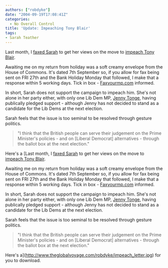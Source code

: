 ```yaml
---
authors: ["robdyke"]
date: "2004-09-19T17:08:41Z"
categories:
  - No Overall Control
title: 'Update: Impeaching Tony Blair'
tags:
- Sarah Teather
---
```

Last month, I [faxed Sarah](http://sarah-teather-mp.blogspot.com/2004/08/will-sarah-vote-to-impeach-blair.html) to get her views on the move to [impeach Tony Blair](http://www.impeachblair.org/).

Awaiting me on my return from holiday was a soft creamy envelope from the House of Commons. It's dated 7th September so, if you allow for fax being sent on FRI 27th and the Bank Holiday Monday that followed, I make that a response within 5 working days. Tick in box - [Faxyourmp.com](http://www.faxyourmp.com/) informed.

In short, Sarah does not support the campaign to impeach him. She's not alone in her party either, with only one Lib Dem MP, [Jenny Tonge](http://www.jennytonge.org.uk/), having publically pledged support - although Jenny has not decided to stand as a candidate for the Lib Dems at the next election.

Sarah feels that the issue is too seminal to be resolved through gesture politics.

> "I think that the British people can serve their judgement on the Prime Minister's policies - and on [Liberal Democrat] alternatives - through the ballot box at the next election."

Here's a [Last month, I [faxed Sarah](http://sarah-teather-mp.blogspot.com/2004/08/will-sarah-vote-to-impeach-blair.html) to get her views on the move to [impeach Tony Blair](http://www.impeachblair.org/).

Awaiting me on my return from holiday was a soft creamy envelope from the House of Commons. It's dated 7th September so, if you allow for fax being sent on FRI 27th and the Bank Holiday Monday that followed, I make that a response within 5 working days. Tick in box - [Faxyourmp.com](http://www.faxyourmp.com/) informed.

In short, Sarah does not support the campaign to impeach him. She's not alone in her party either, with only one Lib Dem MP, [Jenny Tonge](http://www.jennytonge.org.uk/), having publically pledged support - although Jenny has not decided to stand as a candidate for the Lib Dems at the next election.

Sarah feels that the issue is too seminal to be resolved through gesture politics.

> "I think that the British people can serve their judgement on the Prime Minister's policies - and on [Liberal Democrat] alternatives - through the ballot box at the next election."

Here's a](http://www.theglobalvoyage.com/robdyke/impeach_letter.jpg) for you to download.
